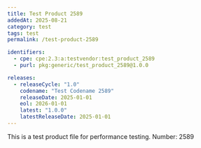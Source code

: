 ```yaml
---
title: Test Product 2589
addedAt: 2025-08-21
category: test
tags: test
permalink: /test-product-2589

identifiers:
  - cpe: cpe:2.3:a:testvendor:test_product_2589
  - purl: pkg:generic/test_product_2589@1.0.0

releases:
  - releaseCycle: "1.0"
    codename: "Test Codename 2589"
    releaseDate: 2025-01-01
    eol: 2026-01-01
    latest: "1.0.0"
    latestReleaseDate: 2025-01-01
---
```


This is a test product file for performance testing. Number: 2589
